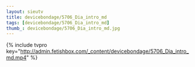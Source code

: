 ```yaml
--- 
layout: sieutv
title: devicebondage/5706_Dia_intro_md
tags: [devicebondage/5706_Dia_intro_md]
thumb_: devicebondage/5706_Dia_intro_md.jpg
---
```

{% include tvpro key="http://admin.fetishbox.com/_content/devicebondage/5706_Dia_intro_md.mp4" %} 
